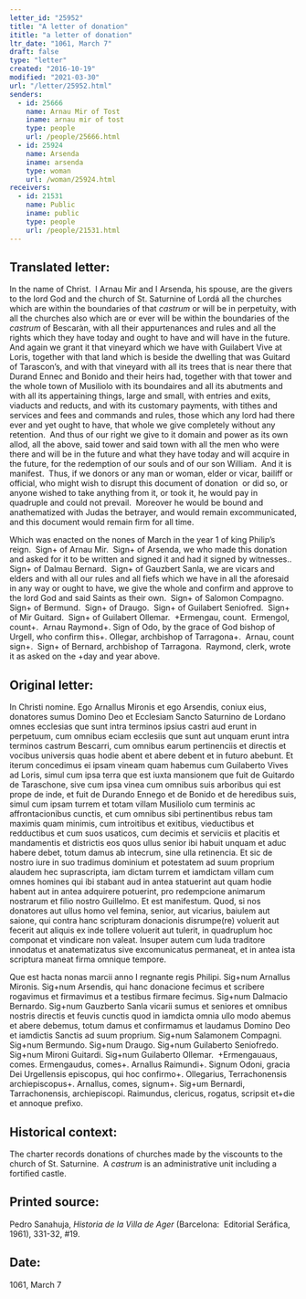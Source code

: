 ```yaml
---
letter_id: "25952"
title: "A letter of donation"
ititle: "a letter of donation"
ltr_date: "1061, March 7"
draft: false
type: "letter"
created: "2016-10-19"
modified: "2021-03-30"
url: "/letter/25952.html"
senders:
  - id: 25666
    name: Arnau Mir of Tost
    iname: arnau mir of tost
    type: people
    url: /people/25666.html
  - id: 25924
    name: Arsenda
    iname: arsenda
    type: woman
    url: /woman/25924.html
receivers:
  - id: 21531
    name: Public
    iname: public
    type: people
    url: /people/21531.html
---
```

<h2> Translated letter:</h2><p class="m-210256575574079823gmail-msobodytext">In the name of Christ.&nbsp; I Arnau Mir and I Arsenda, his spouse, are the givers to the lord God and the church of St. Saturnine of Lordá all the churches which are within the boundaries of that <i>castrum</i> or will be in perpetuity, with all the churches also which are or ever will be within the boundaries of the <i>castrum</i> of Bescaràn, with all their appurtenances and rules and all the rights which they have today and ought to have and will have in the future.&nbsp; And again we grant it that vineyard which we have with Guilabert Vive at Loris, together with that land which is beside the dwelling that was Guitard of Tarascon’s, and with that vineyard with all its trees that is near there that Durand Ennec and Bonido and their heirs had, together with that tower and the whole town of Musiliolo with its boundaires and all its abutments and with all its appertaining things, large and small, with entries and exits, viaducts and reducts, and with its customary payments, with tithes and services and fees and commands and rules, those which any lord had there ever and yet ought to have, that whole we give completely without any retention.&nbsp; And thus of our right we give to it domain and power as its own allod, all the above, said tower and said town with all the men who were there and will be in the future and what they have today and will acquire in the future, for the redemption of our souls and of our son William.&nbsp; And it is manifest.&nbsp; Thus, if we donors or any man or woman, elder or vicar, bailiff or official, who might wish to disrupt this document of donation&nbsp; or did so, or anyone wished to take anything from it, or took it, he would pay in quadruple and could not prevail.&nbsp; Moreover he would be bound and anathematized with Judas the betrayer, and would remain excommunicated, and this document would remain firm for all time.&nbsp;</p><p class="m-210256575574079823gmail-msobodytext">Which was enacted on the nones of March in the year 1 of king Philip’s reign.&nbsp; Sign+ of Arnau Mir.&nbsp; Sign+ of Arsenda, we who made this donation&nbsp; and asked for it to be written and signed it and had it signed by witnesses.. Sign+ of Dalmau Bernard.&nbsp; Sign+ of Gauzbert Sanla, we are vicars and elders and with all our rules and all fiefs which we have in all the aforesaid in any way or ought to have, we give the whole and confirm and approve to the lord God and said Saints as their own.&nbsp; Sign+ of Salomon Compagno.&nbsp; Sign+ of Bermund.&nbsp; Sign+ of Draugo.&nbsp; Sign+ of Guilabert Seniofred.&nbsp; Sign+ of Mir Guitard.&nbsp; Sign+ of Guilabert Ollemar.&nbsp; +Ermengau, count.&nbsp; Ermengol, count+.&nbsp; Arnau Raymond+. Sign of Odo, by the grace of God bishop of Urgell, who confirm this+. Ollegar, archbishop of Tarragona+.&nbsp; Arnau, count sign+.&nbsp; Sign+ of Bernard, archbishop of Tarragona.&nbsp; Raymond, clerk, wrote it as asked on the +day and year above.</p><h2 class="mt-4"> Original letter:</h2><p class="m-210256575574079823gmail-msobodytext">In Christi nomine. Ego Arnallus Mironis et ego Arsendis, coniux eius, donatores sumus Domino Deo et Ecclesiam Sancto Saturnino de Lordano omnes ecclesias que sunt intra terminos ipsius castri aud erunt in perpetuum, cum omnibus eciam ecclesiis que sunt aut unquam erunt intra terminos castrum Bescarri, cum omnibus earum pertinenciis et directis et vocibus universis quas hodie abent et abere debent et in futuro abebunt. Et iterum concedimus ei ipsam vineam quam habemus cum Guilaberto Vives ad Loris, simul cum ipsa terra que est iuxta mansionem que fuit de Guitardo de Taraschone, sive cum ipsa vinea cum omnibus suis arboribus qui est prope de inde, et fuit de Durando Ennego et de Bonido et de heredibus suis, simul cum ipsam turrem et totam villam Musiliolo cum terminis ac affrontacionibus cunctis, et cum omnibus sibi pertinentibus rebus tam maximis quam minimis, cum introitibus et exitibus, vieductibus et redductibus et cum suos usaticos, cum decimis et serviciis et placitis et mandamentis et districtis eos quos ullus senior ibi habuit unquam et aduc habere debet, totum damus ab intecrum, sine ulla retinencia. Et sic de nostro iure in suo tradimus dominium et potestatem ad suum proprium alaudem hec suprascripta, iam dictam turrem et iamdictam villam cum omnes homines qui ibi stabant aud in antea statuerint aut quam hodie habent aut in antea adquirere potuerint, pro redempcione animarum nostrarum et filio nostro Guillelmo. Et est manifestum. Quod, si nos donatores aut ullus homo vel femina, senior, aut vicarius, baiulem aut saione, qui contra hanc scripturam donacionis disrumpe(re) voluerit aut fecerit aut aliquis ex inde tollere voluerit aut tulerit, in quadruplum hoc componat et vindicare non valeat. Insuper autem cum Iuda traditore innodatus et anatematizatus sive excomunicatus permaneat, et in antea ista scriptura maneat firma omnique tempore.</p><p class="m-210256575574079823gmail-msobodytext">Que est hacta nonas marcii anno I regnante regis Philipi. Sig+num Arnallus Mironis. Sig+num Arsendis, qui hanc donacione fecimus et scribere rogavimus et firmavimus et a testibus firmare fecimus. Sig+num Dalmacio Bernardo. Sig+num Gauzberto Sanla vicarii sumus et seniores et omnibus nostris directis et feuvis cunctis quod in iamdicta omnia ullo modo abemus et abere debemus, totum damus et confirmamus et laudamus Domino Deo et iamdictis Sanctis ad suum proprium. Sig+num Salamonem Compagni. Sig+num Bermundo. Sig+num Draugo. Sig+num Guilaberto Seniofredo. Sig+num Mironi Guitardi. Sig+num Guilaberto Ollemar.&nbsp; +Ermengauaus, comes. Ermengaudus, comes+. Arnallus Raimundi+. Signum Odoni, gracia Dei Urgellensis episcopus, qui hoc confirmo+. Ollegarius, Terrachonensis archiepiscopus+. Arnallus, comes, signum+. Sig+um Bernardi, Tarrachonensis, archiepiscopi. Raimundus, clericus, rogatus, scripsit et+die et annoque prefixo.</p><h2 class="mt-4"> Historical context:</h2><p>The charter records donations of churches made by the viscounts to the church of St. Saturnine.&nbsp; A <i>castrum</i> is an administrative unit including a fortified castle.&nbsp;&nbsp;</p><h2 class="mt-4"> Printed source:</h2><p class="m-210256575574079823gmail-msobodytext">Pedro Sanahuja, <i>Historia de la Villa de Ager</i> (Barcelona:&nbsp; Editorial Seráfica, 1961), 331-32, #19.</p><h2 class="mt-4"> Date:</h2>1061, March 7
